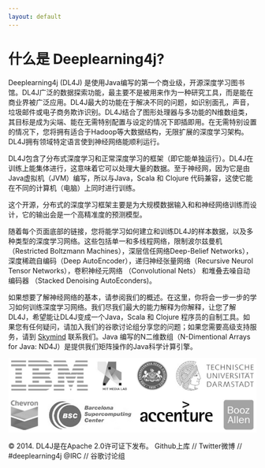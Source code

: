 ```yaml
---
layout: default
---
```


# 什么是 Deeplearning4j?

Deeplearning4j (DL4J) 是使用Java编写的第一个商业级，开源深度学习图书馆。DL4J广泛的数据探索功能，最主要不是被用来作为一种研究工具，而是能在商业界被广泛应用。DL4J最大的功能在于解决不同的问题，如识别面孔，声音，垃圾邮件或电子商务欺诈识别。DL4J结合了图形处理器与多功能的N维数组类，其目标是成为尖端、能在无需特别配置与设定的情况下即插即用。在无需特别设置的情况下，您将拥有适合于Hadoop等大数据结构，无限扩展的深度学习架构。DL4J拥有领域特定语言使到神经网络能顺利运行。

DL4J包含了分布式深度学习和正常深度学习的框架（即它能单独运行）。DL4J在训练上能集体进行，这意味着它可以处理大量的数据。至于神经网，因为它是由Java虚拟机（JVM）编写，所以与Java，Scala 和 Clojure 代码兼容，这使它能在不同的计算机（电脑）上同时进行训练。

这个开源，分布式的深度学习框架主要是为大规模数据输入和和神经网络训练而设计，它的输出会是一个高精准度的预测模型。

随着每个页面底部的链接，您将能学习如何建立和训练DL4J的样本数据，以及多种类型的深度学习网络。这些包括单一和多线程网络，限制波尔兹曼机（Restricted Boltzmann Machines），深层信任网络Deep-Belief Networks），深度稀疏自编码（Deep AutoEncoder），递归神经张量网络（Recursive Neurol Tensor Networks），卷积神经元网络 （Convolutional Nets） 和堆叠去噪自动编码器 （Stacked Denoising AutoEconders)。

如果想要了解神经网络的基本，请参阅我们的概述。在这里，你将会一步一步的学习如何训练深度学习网络。我们尽我们最大的能力解释为你解释，让您了解DL4J，希望能让DL4J变成一个Java，Scala 和 Clojure 程序员的自制工具。如果您有任何疑问，请加入我们的谷歌讨论组分享您的问题；如果您需要高级支持服务，请到 [Skymind](http://www.skymind.io/contact.html) 联系我们。Java 编写的N二维数组（N-Dimentional Arrays for Java: ND4J）是提供我们矩阵操作的Java科学计算引擎。

![Alt text](../img/logos_8.png)

© 2014. DL4J是在Apache 2.0许可证下发布。
Github上库 // Twitter微博 // #deeplearning4j @IRC // 谷歌讨论组
